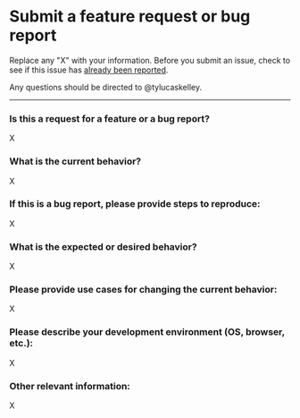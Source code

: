 # Submit a feature request or bug report

Replace any "X" with your information. Before you submit an issue,
check to see if this issue has [already been reported][1].

Any questions should be directed to @tylucaskelley.

---

### Is this a request for a feature or a bug report?

X

### What is the current behavior?

X

### If this is a bug report, please provide steps to reproduce:

X

### What is the expected or desired behavior?

X

### Please provide use cases for changing the current behavior:

X

### Please describe your development environment (OS, browser, etc.):

X

### Other relevant information:

X

[1]: https://github.com/tylucaskelley/self-paced-education/issues
